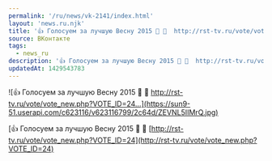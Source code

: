```yaml
---
permalink: '/ru/news/vk-2141/index.html'
layout: 'news.ru.njk'
title: '👍 Голосуем за лучшую Весну 2015 🎤 🎹  http://rst-tv.ru/vote/vote_new.php?VOTE_ID=24'
source: ВКонтакте
tags:
  - news_ru
description: '👍 Голосуем за лучшую Весну 2015 🎤 🎹  http://rst-tv.ru/vote/vote_new.php?VOTE_ID=24…'
updatedAt: 1429543783
---
```

![👍 Голосуем за лучшую Весну 2015 🎤 🎹  http://rst-tv.ru/vote/vote_new.php?VOTE_ID=24…](https://sun9-51.userapi.com/c623116/v623116799/2c64d/ZEVNL5IIMrQ.jpg)

[👍 Голосуем за лучшую Весну 2015 🎤 🎹
[http://rst-tv.ru/vote/vote_new.php?VOTE_ID=24](http://rst-tv.ru/vote/vote_new.php?VOTE_ID=24)

